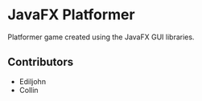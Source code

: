 # JavaFX Platformer

Platformer game created using the JavaFX GUI libraries.

## Contributors
* Ediljohn  
* Collin
